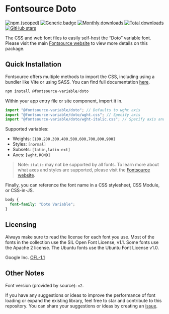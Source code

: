 # Fontsource Doto

[![npm (scoped)](https://img.shields.io/npm/v/@fontsource-variable/doto?color=brightgreen)](https://www.npmjs.com/package/@fontsource-variable/doto) [![Generic badge](https://img.shields.io/badge/fontsource-passing-brightgreen)](https://github.com/fontsource/fontsource) [![Monthly downloads](https://badgen.net/npm/dm/@fontsource-variable/doto)](https://github.com/fontsource/fontsource) [![Total downloads](https://badgen.net/npm/dt/@fontsource-variable/doto)](https://github.com/fontsource/fontsource) [![GitHub stars](https://img.shields.io/github/stars/fontsource/fontsource.svg?style=social&label=Star)](https://github.com/fontsource/fontsource/stargazers)

The CSS and web font files to easily self-host the “Doto” variable font. Please visit the main [Fontsource website](https://fontsource.org/fonts/doto) to view more details on this package.

## Quick Installation

Fontsource offers multiple methods to import the CSS, including using a bundler like Vite or using SASS. You can find full documentation [here](https://fontsource.org/docs/getting-started/introduction).

```javascript
npm install @fontsource-variable/doto
```

Within your app entry file or site component, import it in.

```javascript
import "@fontsource-variable/doto"; // Defaults to wght axis
import "@fontsource-variable/doto/wght.css"; // Specify axis
import "@fontsource-variable/doto/wght-italic.css"; // Specify axis and style
```

Supported variables:
- Weights: `[100,200,300,400,500,600,700,800,900]`
- Styles: `[normal]`
- Subsets: `[latin,latin-ext]`
- Axes: `[wght,ROND]`

> Note: `italic` may not be supported by all fonts. To learn more about what axes and styles are supported, please visit the [Fontsource website](https://fontsource.org/fonts/doto).

Finally, you can reference the font name in a CSS stylesheet, CSS Module, or CSS-in-JS.

```css
body {
  font-family: "Doto Variable";
}
```

## Licensing
Always make sure to read the license for each font you use. Most of the fonts in the collection use the SIL Open Font License, v1.1. Some fonts use the Apache 2 license. The Ubuntu fonts use the Ubuntu Font License v1.0.

Google Inc.
[OFL-1.1](http://scripts.sil.org/OFL)

## Other Notes
Font version (provided by source): `v2`.

If you have any suggestions or ideas to improve the performance of font loading or expand the existing library, feel free to star and contribute to this repository. You can share your suggestions or ideas by creating an [issue](https://github.com/fontsource/fontsource/issues).